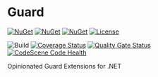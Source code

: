 # Guard

[![NuGet](https://img.shields.io/nuget/v/O9d.Guard.svg)](https://www.nuget.org/packages/O9d.Guard)
[![NuGet](https://img.shields.io/nuget/vpre/O9d.Guard?label=Pre-release)](https://www.nuget.org/packages/O9d.Guard)
[![NuGet](https://img.shields.io/nuget/dt/O9d.Guard.svg)](https://www.nuget.org/packages/O9d.Guard)
[![License](https://img.shields.io/:license-mit-blue.svg)](https://benfoster.mit-license.org/)

![Build](https://github.com/benfoster/o9d-guard/workflows/Build/badge.svg)
[![Coverage Status](https://coveralls.io/repos/github/benfoster/o9d-guard/badge.svg?branch=main)](https://coveralls.io/github/benfoster/o9d-guard?branch=main)
[![Quality Gate Status](https://sonarcloud.io/api/project_badges/measure?project=benfoster_o9d-guard&metric=alert_status)](https://sonarcloud.io/dashboard?id=benfoster_o9d-guard)
[![CodeScene Code Health](https://codescene.io/projects/12974/status-badges/code-health)](https://codescene.io/projects/12974)

Opinionated Guard Extensions for .NET